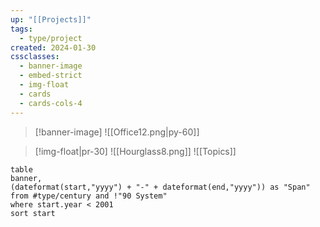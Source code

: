 ```yaml
---
up: "[[Projects]]"
tags:
  - type/project
created: 2024-01-30
cssclasses:
  - banner-image
  - embed-strict
  - img-float
  - cards
  - cards-cols-4
---
```

>[!banner-image] ![[Office12.png|py-60]]

 > [!img-float|pr-30] ![[Hourglass8.png]]
 > ![[Topics]]


```dataview
table 
banner,
(dateformat(start,"yyyy") + "-" + dateformat(end,"yyyy")) as "Span" 
from #type/century and !"90 System"
where start.year < 2001
sort start
```

